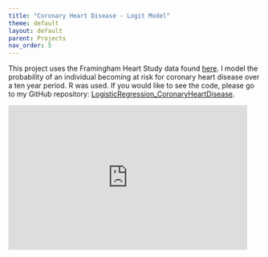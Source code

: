 ```yaml
---
title: "Coronary Heart Disease - Logit Model"
theme: default
layout: default
parent: Projects
nav_order: 5
---
```


This project uses the Framingham Heart Study data found [here](https://www.kaggle.com/amanajmera1/framingham-heart-study-dataset). I model the probability of an individual becoming at risk for coronary heart disease over a ten year period. R was used. If you would like to see the code, please go to my GitHub repository: [LogisticRegression_CoronaryHeartDisease](https://github.com/AnnaWallin/LogisticRegression_CoronaryHeartDisease).


<iframe src="https://onedrive.live.com/embed?cid=6D17A4362C1AAE2F&resid=6D17A4362C1AAE2F%2124879&authkey=ANJUV78g5rvNlMo&em=2" width="476" height="288" frameborder="0" scrolling="no"></iframe>

